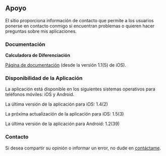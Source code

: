 ## Apoyo

El sitio proporciona información de contacto que permite a los usuarios ponerse en contacto conmigo si encuentran problemas o quieren hacer preguntas sobre mis aplicaciones.

### Documentación

**Calculadora de Diferenciación**

[Página de documentación](https://www.taketechease.com/differentiation/differentiation-calculator-es.html) (desde la versión 1.1(5) de iOS).
  
### Disponibilidad de la Aplicación

La aplicación está disponible en los siguientes sistemas operativos para teléfonos móviles: iOS y Android.

La última versión de la aplicación para iOS: 1.4(2)
  
La próxima actualización de la aplicación para iOS: 1.5(3)
  
La última versión de la aplicación para Android: 1.2(39)
  
### Contacto

Si desea compartir su opinión o informar un error, no dude en [contáctame](mailto:i.d.kosinska@gmail.com).
